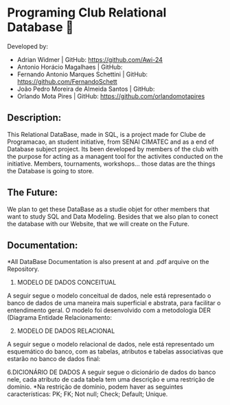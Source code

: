 # Programing Club Relational Database 🦆

Developed by:
- Adrian Widmer | GitHub: https://github.com/Awi-24
- Antonio Horácio Magalhaes | GitHub:
- Fernando Antonio Marques Schettini | GitHub: https://github.com/FernandoSchett
- João Pedro Moreira de Almeida Santos | GitHub:
- Orlando Mota Pires | GitHub: https://github.com/orlandomotapires

## Description:

This Relational DataBase, made in SQL, is a project made for Clube de Programacao, an student initiative, from SENAI CIMATEC and as a end of Database subject project. Its been developed by members of the club with the purpose for acting as a managent tool for the activites conducted on the initiative. Members, tournaments, workshops... those datas are the things the Database is going to store.

## The Future:

We plan to get these DataBase as a studie objet for other members that want to study SQL and Data Modeling. Besides that we also plan to conect the database with our Website, that we will create on the Future. 

## Documentation:
*All DataBase Documentation  is also present at and .pdf arquive on the Repository. 


1. MODELO DE DADOS CONCEITUAL
	
A seguir segue o modelo conceitual de dados, nele está representado o banco de dados de uma maneira mais superficial e abstrata, para facilitar o entendimento geral. O modelo foi desenvolvido com a metodologia DER (Diagrama Entidade Relacionamento:

2. MODELO DE DADOS RELACIONAL
	
A seguir segue o modelo relacional de dados, nele está representado um esquemático do banco, com as tabelas, atributos e tabelas associativas que estarão no banco de dados final:
 
6.DICIONÁRIO DE DADOS
	A seguir segue o dicionário de dados do banco nele, cada atributo de cada tabela tem uma descrição e uma restrição de domínio. 
	*Na restrição de domínio, podem haver as seguintes características:
    PK; 
    FK;
    Not null; 
    Check;
    Default; 
    Unique.

